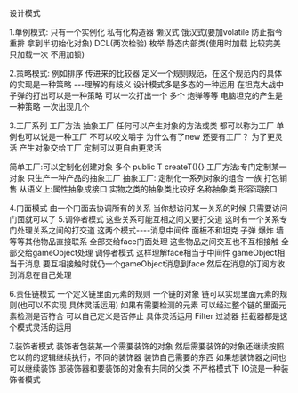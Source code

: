 设计模式

1.单例模式: 只有一个实例化  私有化构造器
  懒汉式 饿汉式(要加volatile 防止指令重排 拿到半初始化对象) DCL(两次检验) 枚举 静态内部类(使用时加载 比较完美 只加载一次 不用加锁)

2.策略模式: 例如排序 传进来的比较器
  定义一个规则规范，在这个规范内的具体的实现是一种策略 ---理解的有歧义 设计模式多是多态的一种运用
  在坦克大战中 子弹的打出可以是一种策略  可以一次打出一个 多个 炮弹等等
  电脑坦克的产生是一种策略 一次出现几个

3.工厂系列 工厂方法 抽象工厂
  任何可以产生对象的方法或类 都可以称为工厂 单例也可以说是一种工厂 不可以咬文嚼字
  为什么有了new 还要有工厂？ 为了更灵活 产生对象交给工厂 定制可以更自由更灵活

  简单工厂:可以定制化创建对象 多个 public T createT(){}
  工厂方法:专门定制某一对象  只生产一种产品的抽象工厂
  抽象工厂: 定制化一系列对象的组合 一族 打包销售
  从语义上:属性抽象成接口 实物之类的抽象类比较好 名称抽象类 形容词接口

4.门面模式 由一个门面去协调所有的关系 当你想访问某一关系的时候 只需要访问门面就可以了
5.调停者模式 这些关系可能互相之间又要打交道 这时有一个关系专门处理关系之间的打交道
这两个模式----消息中间件 面板不和坦克 子弹 爆炸 墙等等其他物品直接联系 全部交给face门面处理
这些物品之间交互也不互相接触 全部交给gameObject处理 调停者模式
这样理解face相当于中间件 gameObject相当于消息 要互相接触时就仍一个gameObject消息到face
然后在消息的订阅方收到消息在自己处理

6.责任链模式 一个定义链里面元素的规则 一个链的对象 链可以实现里面元素的规则(也可以不实现 具体灵活运用)
如果有需要检测的元素 可以经过整个链的里面元素检测是否符合 可以自己定义是否停止 具体灵活运用
Filter 过滤器 拦截器都是这个模式灵活的运用

7.装饰者模式 装饰者包装某一个需要装饰的对象 然后需要装饰的对象还继续按照它以前的逻辑继续执行，不同的装饰器
装饰自己需要的东西 如果想装饰器之间也可以继续装饰 那装饰器和要装饰的对象有共同的父类
不严格模式下 IO流是一种装饰者模式